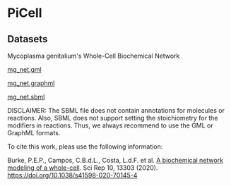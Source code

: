 # PiCell


## Datasets

Mycoplasma genitalium's Whole-Cell Biochemical Network

[mg_net.gml](https://drive.google.com/open?id=1P14XxudtrIhx-xTI09qRWURSQlb-zscS)

[mg_net.graphml](https://drive.google.com/open?id=1W5AJYs7RuqSmYDIjiSgdNqOhIl7u3ahl)

[mg_net.sbml](https://drive.google.com/open?id=1wHfaA_An8GJ5nP5y5y5iPJevj0w-CfkM)


DISCLAIMER: The SBML file does not contain annotations for molecules or reactions. Also, SBML does not support setting the stoichiometry for the modifiers in reactions. Thus, we always recommend to use the GML or GraphML formats.



To cite this work, pleas use the following information:

Burke, P.E.P., Campos, C.B.d.L., Costa, L.d.F. et al. [A biochemical network modeling of a whole-cell](https://www.nature.com/articles/s41598-020-70145-4). Sci Rep 10, 13303 (2020). https://doi.org/10.1038/s41598-020-70145-4
